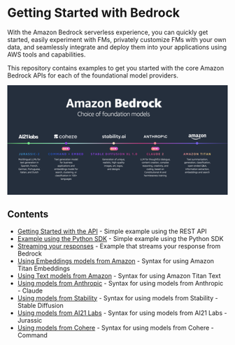 # Getting Started with Bedrock

 With the Amazon Bedrock serverless experience, you can quickly get started, easily experiment with FMs, privately customize FMs with your own data, and seamlessly integrate and deploy them into your applications using AWS tools and capabilities.

This repository contains examples to get you started with the core Amazon Bedrock APIs for each of the foundational model providers.


![Bedrock Models](images/bedrock_models.png)

## Contents

- [Getting Started with the API](bedrock_api.py) - Simple example using the REST API
- [Example using the Python SDK](bedrock_sdk.py) - Simple example using the Python SDK
- [Streaming your responses](bedrock_streaming.py) - Example that streams your response from Bedrock
- [Using Embeddings models from Amazon](bedrock_amazon_titan_embeddings.py) - Syntax for using Amazon Titan Embeddings
- [Using Text models from Amazon](bedrock_amazon_titan_text.py) - Syntax for using Amazon Titan Text  
- [Using models from Anthropic](bedrock_anthropic.py) - Syntax for using models from Anthropic - Claude 
- [Using models from Stability](bedrock_stability.py) - Syntax for using models from Stability - Stable Diffusion 
- [Using models from AI21 Labs](bedrock_ai21.py) - Syntax for using models from AI21 Labs - Jurassic
- [Using models from Cohere](bedrock_cohere.py) - Syntax for using models from Cohere - Command
